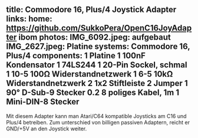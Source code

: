 title: Commodore 16, Plus/4 Joystick Adapter
links:
    home: https://github.com/SukkoPera/OpenC16JoyAdapter
    ibom
photos:
    IMG_6092.jpeg: aufgebaut
    IMG_2627.jpeg: Platine
systems:
    Commodore 16, Plus/4
components:
    1 Platine
    1 100nF Kondensator
    1 74LS244
    1 20-Pin Sockel, schmal
    1 10-5 100Ω Widerstandnetzwerk
    1 6-5 10kΩ Widerstandnetzwerk
    2 1x2 Stiftleiste
    2 Jumper
    1 90° D-Sub-9 Stecker
    0.2 8 poliges Kabel, 1m
    1 Mini-DIN-8 Stecker
---
Mit diesem Adapter kann man Atari/C64 kompatible Joysticks am C16 und Plus/4 betreiben. Zum unterschied von billigen passiven Adaptern, reicht er GND/+5V an den Joystick weiter.
